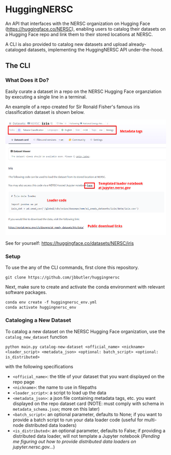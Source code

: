 # HuggingNERSC

An API that interfaces with the NERSC organization on Hugging Face (https://huggingface.co/NERSC), enabling users to catalog their datasets on a Hugging Face repo and link them to their stored locations at NERSC.

A CLI is also provided to catalog new datasets and upload already-cataloged datasets, implementing the HuggingNERSC API under-the-hood.

## The CLI

### What Does it Do?

Easily curate a dataset in a repo on the NERSC Hugging Face organziation by executing a single line in a terminal. 

An example of a repo created for Sir Ronald Fisher's famous iris classification dataset is shown below.

![Example of iris classification dataset repo.](images/iris_example_annotated.png)

See for yourself: https://huggingface.co/datasets/NERSC/iris

### Setup
To use the any of the CLI commands, first clone this repository.
```
git clone https://github.com/jbbutler/huggingnersc
```

Next, make sure to create and activate the conda environment with relevant software packages.
```
conda env create -f huggingnersc_env.yml
conda activate huggingnersc_env
```

### Cataloging a New Dataset
To catalog a new dataset on the NERSC Hugging Face organization, use the `catalog_new_dataset` function
```
python main.py catalog-new-dataset <official_name> <nickname> <loader_script> <metadata_json> <optional: batch_script> <optional: is_distributed>
```
with the following specifications
+ `<official_name>`: the title of your dataset that you want displayed on the repo page
+ `<nickname>`: the name to use in filepaths
+ `<loader_script>`: a script to load up the data
+ `<metadata_json>`: a json file containing metadata tags, etc. you want displayed on the repo dataset card (NOTE: must comply with schema in `metadata_schema.json`; more on this later)
+ `<batch_script>`: an optional parameter, defaults to None; if you want to provide a batch script to run your data loader code (useful for multi-node distributed data loaders)
+ `<is_distributed>`: an optional parameter, defaults to False; if providing a distributed data loader, will not template a Jupyter notebook (*Pending me figuring out how to provide distributed data loaders on jupyter.nersc.gov...*)

### 
